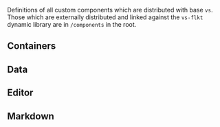 Definitions of all custom components which are distributed with base `vs`.  
Those which are externally distributed and linked against the `vs-flkt` dynamic library are in `/components` in the root.

## Containers

## Data

## Editor

## Markdown